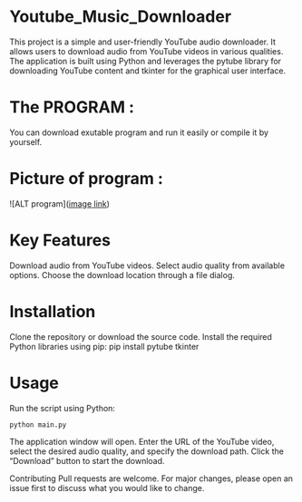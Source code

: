 # Youtube_Music_Downloader
This project is a simple and user-friendly YouTube audio downloader. It allows users to download audio from YouTube videos in various qualities. The application is built using Python and leverages the pytube library for downloading YouTube content and tkinter for the graphical user interface.

# The PROGRAM :
You can download exutable program and run it easily or compile it by yourself.

# Picture of program :
![ALT program]([image link](https://ibb.co/8xt6vY2))

# Key Features
Download audio from YouTube videos.
Select audio quality from available options.
Choose the download location through a file dialog.

# Installation
Clone the repository or download the source code.
Install the required Python libraries using pip:
pip install pytube tkinter

# Usage
Run the script using Python:

`python main.py`

The application window will open. Enter the URL of the YouTube video, select the desired audio quality, and specify the download path. Click the “Download” button to start the download.

Contributing
Pull requests are welcome. For major changes, please open an issue first to discuss what you would like to change.
